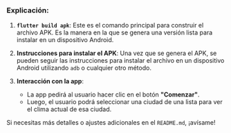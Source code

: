 
### Explicación:

1. **`flutter build apk`**: Este es el comando principal para construir el archivo APK. Es la manera en la que se genera una versión lista para instalar en un dispositivo Android.

2. **Instrucciones para instalar el APK**: Una vez que se genera el APK, se pueden seguir las instrucciones para instalar el archivo en un dispositivo Android utilizando `adb` o cualquier otro método.

3. **Interacción con la app**:
   - La app pedirá al usuario hacer clic en el botón **"Comenzar"**.
   - Luego, el usuario podrá seleccionar una ciudad de una lista para ver el clima actual de esa ciudad.

Si necesitas más detalles o ajustes adicionales en el `README.md`, ¡avísame!
